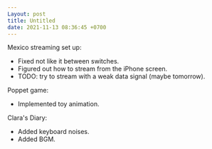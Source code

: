 ```yaml
---
Layout: post
title: Untitled
date: 2021-11-13 08:36:45 +0700
---
```

Mexico streaming set up: 
* Fixed not like it between switches.
* Figured out how to stream from the iPhone screen.
* TODO: try to stream with a weak data signal (maybe tomorrow).

Poppet game:
* Implemented toy animation.

Clara's Diary:
* Added keyboard noises.
* Added BGM.